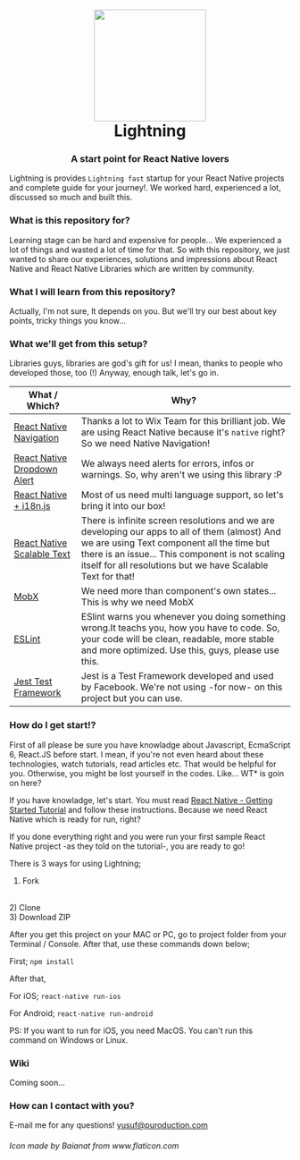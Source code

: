 
<h1 align="center">
  <img src="https://image.flaticon.com/icons/svg/127/127082.svg" height="200"/><br>
  Lightning
  <br>
</h1>
<h3 align="center">A start point for React Native lovers</h3>

Lightning is provides `Lightning fast` startup for your React Native projects and complete guide for your journey!. We worked hard, experienced a lot, discussed so much and built this.

### What is this repository for? ###

Learning stage can be hard and expensive for people... We experienced a lot of things and wasted a lot of time for that. So with this repository, we just wanted to share our experiences, solutions and impressions about React Native and React Native Libraries which are written by community.

### What I will learn from this repository? ###

Actually, I'm not sure, It depends on you. But we'll try our best about key points, tricky things you know...

### What we'll get from this setup? ###
Libraries guys, libraries are god's gift for us! I mean, thanks to people who developed those, too (!) Anyway, enough talk, let's go in.

What / Which? | Why?
---------------- | -------------
[React Native Navigation](https://github.com/wix/react-native-navigation) | Thanks a lot to Wix Team for this brilliant job. We are using React Native because it's `native` right? So we need Native Navigation!
[React Native Dropdown Alert](https://github.com/testshallpass/react-native-dropdownalert) | We always need alerts for errors, infos or warnings. So, why aren't we using this library :P
[React Native + i18n.js](https://github.com/AlexanderZaytsev/react-native-i18n) | Most of us need multi language support, so let's bring it into our box!
[React Native Scalable Text](https://github.com/knowbody/react-native-text) | There is infinite screen resolutions and we are developing our apps to all of them (almost) And we are using Text component all the time but there is an issue... This component is not scaling itself for all resolutions but we have Scalable Text for that!
[MobX](https://mobx.js.org) | We need more than component's own states... This is why we need MobX
[ESLint](http://eslint.org) | ESlint warns you whenever you doing something wrong.It teachs you, how you have to code. So, your code will be clean, readable, more stable and more optimized. Use this, guys, please use this.
[Jest Test Framework](https://facebook.github.io/jest/) | Jest is a Test Framework developed and used by Facebook. We're not using -for now- on this project but you can use.

### How do I get start!? ###
First of all please be sure you have knowladge about Javascript, EcmaScript 6, React.JS before start. I mean, if you're not even heard about these technologies, watch tutorials, read articles etc. That would be helpful for you. Otherwise, you might be lost yourself in the codes. Like... WT*  is goin on here?

If you have knowladge, let's start. You must read [React Native - Getting Started Tutorial](https://facebook.github.io/react-native/docs/getting-started.html) and follow these instructions. Because we need React Native which is ready for run, right?

If you done everything right and you were run your first sample React Native project -as they told on the tutorial-, you are ready to go!

There is 3 ways for using Lightning;

1) Fork
<br>
2) Clone
<br>
3) Download ZIP

After you get this project on your MAC or PC, go to project folder from your Terminal / Console. After that, use these commands down below;

First;
`npm install`

After that,

For iOS;
`react-native run-ios`

For Android;
`react-native run-android`

PS: If you want to run for iOS, you need MacOS. You can't run this command on Windows or Linux.

### Wiki ###
Coming soon...

### How can I contact with you? ###
E-mail me for any questions! 
yusuf@puroduction.com

<h6>Icon made by Baianat from www.flaticon.com</h6>
